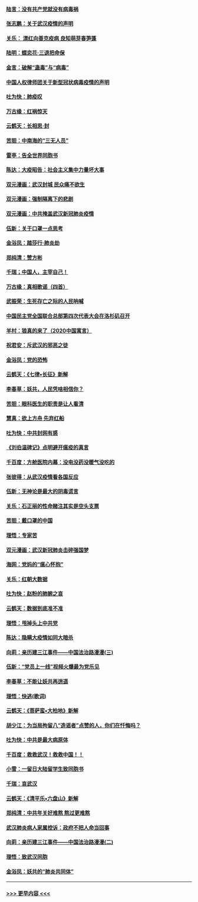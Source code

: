 #### [陆言：没有共产党就没有病毒祸](../pages/nsc993/n11868232.md?t=02141433) 
#### [张志鹏：关于武汉疫情的声明](../pages/nsc993/n11867182.md?t=02141433) 
#### [关乐： 漂红向善克疫病 良知萌芽春笋蓬](../pages/nsc993/n11865710.md?t=02141433) 
#### [陆明：蝶恋花‧三退把命保](../pages/nsc993/n11865673.md?t=02141433) 
#### [金言：破解“蛊毒”与“病毒”](../pages/nsc993/n11864103.md?t=02141433) 
#### [中国人权律师团关于新型冠状病毒疫情的声明](../pages/nsc993/n11864249.md?t=02141433) 
#### [吐为快：肺疫叹](../pages/nsc993/n11864027.md?t=02141433) 
#### [万古缘：红祸惊天](../pages/nsc993/n11864079.md?t=02141433) 
#### [云鹤天：长相思‧封](../pages/nsc993/n11864006.md?t=02141433) 
#### [苦胆：中南海的“三无人员”](../pages/nsc993/n11862997.md?t=02141433) 
#### [雷亭：告全世界同胞书](../pages/nsc993/n11862572.md?t=02141433) 
#### [陈达：大疫昭告：社会主义集中力量坏大事](../pages/nsc993/n11859419.md?t=02141433) 
#### [双元漫画：武汉封城 民众痛不欲生](../pages/nsc993/n11859287.md?t=02141433) 
#### [双元漫画：强制隔离下的悲剧](../pages/nsc993/n11859244.md?t=02141433) 
#### [双元漫画：中共掩盖武汉新冠肺炎疫情](../pages/nsc993/n11858249.md?t=02141433) 
#### [伍新：关于口罩一点思考](../pages/nsc993/n11859195.md?t=02141433) 
#### [金浴凤：踏莎行‧肺炎劫](../pages/nsc993/n11858227.md?t=02141433) 
#### [郑纯清：赞方彬](../pages/nsc993/n11856803.md?t=02141433) 
#### [千瑞；中国人，主宰自己！](../pages/nsc993/n11856793.md?t=02141433) 
#### [万古缘：真相歌谣（四首）](../pages/nsc993/n11856263.md?t=02141433) 
#### [武振荣：生死存亡之际的人民呐喊](../pages/nsc993/n11856256.md?t=02141433) 
#### [中国民主党全国联合总部第四次代表大会在洛杉矶召开](../pages/nsc993/n11856344.md?t=02141433) 
#### [羊村：狼真的来了（2020中国寓言）](../pages/nsc993/n11856229.md?t=02141433) 
#### [祝君安：斥武汉的邪恶之徒](../pages/nsc993/n11855861.md?t=02141433) 
#### [金浴凤：党的恐怖](../pages/nsc993/n11855849.md?t=02141433) 
#### [云鹤天：《七律▪长征》新解](../pages/nsc993/n11855479.md?t=02141433) 
#### [李春草：妖共，人民凭啥相信你？](../pages/nsc993/n11855196.md?t=02141433) 
#### [苦胆：眼科医生的职责是让人看清](../pages/nsc993/n11853840.md?t=02141433) 
#### [慧真：欲上方舟 先弃红船](../pages/nsc993/n11853483.md?t=02141433) 
#### [吐为快：中共封网有感](../pages/nsc993/n11852575.md?t=02141433) 
#### [《刘伯温碑记》点明避开瘟疫的真言](../pages/nsc993/n11852128.md?t=02141433) 
#### [千百度：方舱医院内幕：没电没药没暖气没吃的](../pages/nsc993/n11850211.md?t=02141433) 
#### [张彼得：从武汉疫情看各国反应](../pages/nsc993/n11850102.md?t=02141433) 
#### [伍新：无神论是最大的阴毒谎言](../pages/nsc993/n11846129.md?t=02141433) 
#### [关乐：石正丽的性命赌注其实是空头支票](../pages/nsc993/n11846109.md?t=02141433) 
#### [苦胆：戴口罩的中国](../pages/nsc993/n11845576.md?t=02141433) 
#### [理悟：专家苦](../pages/nsc993/n11845564.md?t=02141433) 
#### [双元漫画：武汉新冠肺炎击碎强国梦](../pages/nsc993/n11843320.md?t=02141433) 
#### [海网：党妈的“瘟心怀抱”](../pages/nsc993/n11840740.md?t=02141433) 
#### [关乐：红朝大数据](../pages/nsc993/n11840675.md?t=02141433) 
#### [吐为快：赵粉的肺腑之哀](../pages/nsc993/n11840618.md?t=02141433) 
#### [云鹤天：数据到底准不准](../pages/nsc993/n11840325.md?t=02141433) 
#### [理悟：甩掉头上中共党](../pages/nsc993/n11838826.md?t=02141433) 
#### [陈达：隐瞒大疫情如同大暗杀](../pages/nsc993/n11838771.md?t=02141433) 
#### [向莉：亲历建三江事件——中国法治路漫漫(三)](../pages/nsc993/n11831825.md?t=02141433) 
#### [伍新：“党员上一线”视频火爆最为党乐见](../pages/nsc993/n11838200.md?t=02141433) 
#### [李春草：不能让妖共再逍遥](../pages/nsc993/n11838102.md?t=02141433) 
#### [理悟：快逃(歌词)](../pages/nsc993/n11838083.md?t=02141433) 
#### [云鹤天：《菩萨蛮▪大柏地》新解](../pages/nsc993/n11838059.md?t=02141433) 
#### [胡少江：为当局拘留八“造谣者”点赞的人，你们在忏悔吗？](../pages/nsc993/n11836801.md?t=02141433) 
#### [吐为快：中共是最大病原体](../pages/nsc993/n11836748.md?t=02141433) 
#### [千百度：救救武汉！救救中国！！](../pages/nsc993/n11836145.md?t=02141433) 
#### [小雪：一留日大陆留学生致同胞书](../pages/nsc993/n11834624.md?t=02141433) 
#### [千瑞：哀武汉](../pages/nsc993/n11833647.md?t=02141433) 
#### [云鹤天：《清平乐▪六盘山》新解](../pages/nsc993/n11833611.md?t=02141433) 
#### [郑纯清：中共年关好难熬 熬过更难熬](../pages/nsc993/n11833489.md?t=02141433) 
#### [武汉肺炎病人家属控诉：政府不把人命当回事](../pages/nsc993/n11833205.md?t=02141433) 
#### [向莉：亲历建三江事件——中国法治路漫漫(二)](../pages/nsc993/n11829102.md?t=02141433) 
#### [理悟：致武汉同胞](../pages/nsc993/n11831522.md?t=02141433) 
#### [金浴凤：妖共的“肺炎共同体”](../pages/nsc993/n11829448.md?t=02141433) 

----
#### [ >>> 更早内容 <<< ](../indexes/nsc993-earlier.md)
